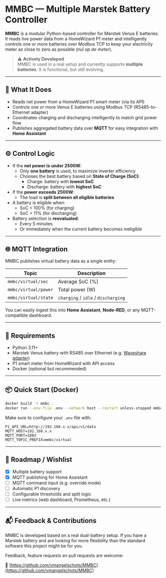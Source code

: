 # MMBC — Multiple Marstek Battery Controller

**MMBC** is a modular Python-based controller for Marstek Venus E batteries. It reads live power data from a HomeWizard P1 meter and intelligently controls one or more batteries over Modbus TCP to keep your electricity meter as close to zero as possible (*nul op de meter*).

> ⚠️ **Actively Developed**  
> MMBC is used in a real setup and currently supports **multiple batteries**. It is functional, but still evolving.

---

## 🚀 What It Does

- Reads net power from a HomeWizard P1 smart meter (via its API)
- Controls one or more Venus E batteries using Modbus TCP (RS485-to-Ethernet adapter)
- Coordinates charging and discharging intelligently to match grid power flow
- Publishes aggregated battery data over **MQTT** for easy integration with **Home Assistant**

---

## ⚙️ Control Logic

- If the **net power is under 2500W**:
  - Only **one battery** is used, to maximize inverter efficiency
  - Chooses the best battery based on **State of Charge (SoC)**:
    - Charge: battery with **lowest SoC**
    - Discharge: battery with **highest SoC**
- If the **power exceeds 2500W**:
  - The load is **split between all eligible batteries**
- A battery is eligible when:
  - SoC < 100% (for charging)
  - SoC > 11% (for discharging)
- Battery selection is **reevaluated**:
  - Every 5 minutes
  - Or immediately when the current battery becomes ineligible

---

## 🌐 MQTT Integration

MMBC publishes virtual battery data as a single entity:

| Topic                      | Description          |
|---------------------------|----------------------|
| `mmbc/virtual/soc`        | Average SoC (%)      |
| `mmbc/virtual/power`      | Total power (W)      |
| `mmbc/virtual/state`      | `charging` / `idle` / `discharging` |

You can easily ingest this into **Home Assistant**, **Node-RED**, or any MQTT-compatible dashboard.

---

## 🧰 Requirements

- Python 3.11+
- Marstek Venus battery with RS485 over Ethernet (e.g. [Waveshare adapter](https://www.amazon.com.be/-/en/Waveshare-Industrial-Rail-Mount-Electrical-Isolation/dp/B0BGBQJH21/ref=sr_1_1?sr=8-1))
- P1 smart meter from HomeWizard with API access
- Docker (optional but recommended)

---

## 📦 Quick Start (Docker)

```bash
docker build -t mmbc .
docker run --env-file .env --network host --restart unless-stopped mmbc
```

Make sure to configure your `.env` file with:

```env
P1_API_URL=http://192.168.x.x/api/v1/data
MQTT_HOST=192.168.x.x
MQTT_PORT=1883
MQTT_TOPIC_PREFIX=mmbc/virtual
```

---

## 🌟 Roadmap / Wishlist

- [x] Multiple battery support
- [x] MQTT publishing for Home Assistant
- [ ] MQTT command input (e.g. override mode)
- [ ] Automatic P1 discovery
- [ ] Configurable thresholds and split logic
- [ ] Live metrics (web dashboard, Prometheus, etc.)

---

## 📬 Feedback & Contributions

MMBC is developed based on a real dual-battery setup. If you have a Marstek battery and are looking for more flexibility than the standard software this project might be for you.

Feedback, feature requests en pull requests are welcome:

🔗 [https://github.com/vmangelschots/MMBC](https://github.com/vmangelschots/MMBC)